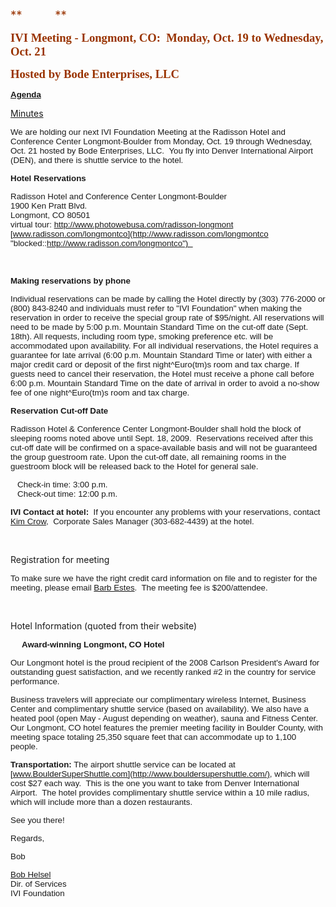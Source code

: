 <div id="rightCol0">

<span style="font-size:14.0pt;color:#993300"> **          ** </span>

**<span style="font-size:14.0pt;font-family:Verdana;color:#993300">IVI
Meeting - Longmont, CO:<span style="mso-spacerun:yes">  </span>Monday,
Oct. 19 to Wednesday, Oct. 21</span>**<span style="font-size:
8.5pt;font-family:Verdana"></span>

**<span style="font-size:14.0pt;font-family:Verdana;color:#993300">Hosted
by Bode Enterprises,
LLC</span>**<span style="font-size:8.5pt;font-family:
Verdana"></span>

**<span style="font-size:10.0pt;font-family:Arial">[Agenda](October%20%202009%20Meeting%20Agenda.doc)
</span>**<span style="FONT-SIZE: 10pt; FONT-FAMILY: Arial">[](May%202009%20Meeting-Dallas.doc)</span>

<span class="style3">[Minutes](2009OctMeetingSummary%20Final.pdf)</span>

<span style="font-size:10.0pt;
font-family:Arial">We are holding our next IVI Foundation Meeting at the
Radisson Hotel and Conference Center Longmont-Boulder from Monday, Oct.
19 through Wednesday, Oct. 21 hosted by Bode Enterprises, LLC.
<span style="mso-spacerun:yes"> </span>You fly into Denver International
Airport (DEN), and there is shuttle service to the hotel. </span>

**<span style="font-size:10.0pt;font-family:Arial">Hotel
Reservations</span>**

<span style="font-size:10.0pt;
font-family:Arial">Radisson Hotel and Conference Center
Longmont-Boulder  
1900 Ken Pratt Blvd.   
Longmont, CO 80501     
virtual tour: <http://www.photowebusa.com/radisson-longmont>   
[www.radisson.com/longmontco](http://www.radisson.com/longmontco "blocked::http://www.radisson.com/longmontco")  
</span>

<span style="font-size:10.0pt;
font-family:Arial"></span>

 

**<span style="font-size:10.0pt;font-family:Arial">Making reservations
by phone</span>**

<span style="font-size:10.0pt;
font-family:Arial">Individual reservations can be made by calling the
Hotel directly by (303) 776-2000 or (800) 843-8240 and individuals must
refer to "IVI Foundation" when making the reservation in order to
receive the special group rate of $95/night. All reservations will need
to be made by 5:00 p.m. Mountain Standard Time on the cut-off date
(Sept. 18th). All requests, including room type, smoking preference etc.
will be accommodated upon availability. For all individual reservations,
the Hotel requires a guarantee for late arrival (6:00 p.m. Mountain
Standard Time or later) with either a major credit card or deposit of
the first night^Euro(tm)s room and tax charge. If guests need to cancel
their reservation, the Hotel must receive a phone call before 6:00 p.m.
Mountain Standard Time on the date of arrival in order to avoid a
no-show fee of one night^Euro(tm)s room and tax charge.</span>

**<span style="font-size:10.0pt;font-family:Arial">Reservation Cut-off
Date</span>**

<span style="font-size:10.0pt;
font-family:Arial">Radisson Hotel & Conference Center Longmont-Boulder
shall hold the block of sleeping rooms noted above until Sept. 18,
2009.<span style="mso-spacerun:yes">  </span>Reservations received after
this cut-off date will be confirmed on a space-available basis and will
not be guaranteed the group guestroom rate. Upon the cut-off date, all
remaining rooms in the guestroom block will be released back to the
Hotel for general sale.</span>

<span style="font-size:10.0pt;
font-family:Arial"><span style="mso-spacerun:yes">   </span>Check-in
time: 3:00 p.m.<span style="mso-spacerun:yes">  
   </span>Check-out time: 12:00 p.m.  
</span>

**<span style="font-size:10.0pt;font-family:Arial">IVI Contact at
hotel:</span>**<span style="font-size:10.0pt;font-family:Arial"><span style="mso-spacerun:yes"> 
</span>If you encounter any problems with your reservations, contact
[Kim Crow](mailto:kim_crow@prattprop.com),  Corporate Sales Manager
(303-682-4439) at the hotel.</span>

**<span style="font-size:10.0pt;font-family:Arial"></span>**

 

Registration for
meeting<span style="font-size:10.0pt;font-family:Arial"> </span>

<span style="font-size:10.0pt;
font-family:Arial">To make sure we have the right credit card
information on file and to register for the meeting, please email [Barb
Estes](mailto:bode.admin@comcast.net).<span style="mso-spacerun:yes"> 
</span>The meeting fee is $200/attendee. </span>

**<span style="font-size:10.0pt;font-family:Arial"></span>**

 

Hotel Information (quoted from their website)

**<span style="font-size:10.0pt;font-family:Arial">
<span style="mso-spacerun:yes">     </span> Award-winning Longmont,
CO Hotel</span>**

<span style="font-size:10.0pt;
font-family:Arial">Our Longmont hotel is the proud recipient of the 2008
Carlson President's Award for outstanding guest satisfaction, and we
recently ranked \#2 in the country for service performance. </span>

<span style="font-size:10.0pt;
font-family:Arial">Business travelers will appreciate our complimentary
wireless Internet, Business Center and complimentary shuttle service
(based on availability). We also have a heated pool (open May - August
depending on weather), sauna and Fitness Center. Our Longmont, CO
hotel features the premier meeting facility in Boulder County, with
meeting space totaling 25,350 square feet that can accommodate up to
1,100 people.</span>

**<span style="font-size:10.0pt;font-family:Arial">Transportation:</span>**<span style="font-size:10.0pt;font-family:Arial">
The airport shuttle service can be located at
[www.BoulderSuperShuttle.com](http://www.bouldersupershuttle.com/),
which will cost $27 each way.
<span style="mso-spacerun:yes"> </span>This is the one you want to take
from Denver International Airport.<span style="mso-spacerun:yes"> 
</span>The hotel provides complimentary shuttle service within a 10 mile
radius, which will include more than a dozen restaurants.</span>

<span style="font-size:10.0pt;font-family:
Arial">See you there\!</span>

<span style="font-size:10.0pt;font-family:
Arial">Regards,</span>

<span style="font-size:10.0pt;font-family:
Arial">Bob</span>

<span style="font-size:10.0pt;font-family:
Arial">[Bob Helsel](mailto:bob.helsel@ivifoundation.org)  
Dir. of Services  
IVI Foundation</span>

<span style="mso-spacerun:yes"> </span>

 

</div>

